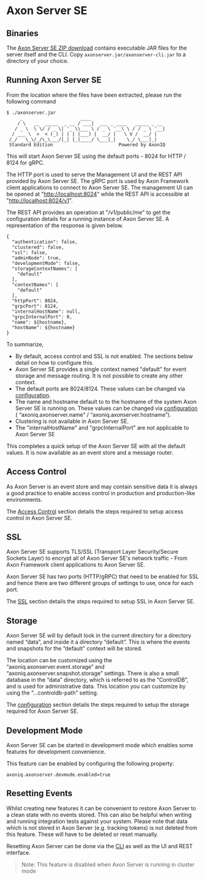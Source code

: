 # Axon Server SE

## Binaries

The [Axon Server SE ZIP download](https://download.axoniq.io/axonserver/AxonServer.zip) contains executable JAR files for the server itself and the CLI. Copy `axonserver.jar/axonserver-cli.jar` to a directory of your choice.

## Running Axon Server SE

From the location where the files have been extracted, please run the following command

```text
$ ./axonserver.jar
     _                     ____
    / \   __  _____  _ __ / ___|  ___ _ ____   _____ _ __
   / _ \  \ \/ / _ \| '_ \\___ \ / _ \ '__\ \ / / _ \ '__|
  / ___ \  >  < (_) | | | |___) |  __/ |   \ V /  __/ |
 /_/   \_\/_/\_\___/|_| |_|____/ \___|_|    \_/ \___|_|
 Standard Edition                        Powered by AxonIQ
```

This will start Axon Server SE using the default ports - 8024 for HTTP / 8124 for gRPC.

The HTTP port is used to serve the Management UI and the REST API provided by Axon Server SE. The gRPC port is used by Axon Framework client applications to connect to Axon Server SE. The management UI can be opened at "[http://localhost:8024](http://localhost:8024)" while the REST API is accessible at "[http://localhost:8024/v1](http://localhost:8024/v1)".

The REST API provides an operation at "/v1/public/me" to get the configuration details for a running instance of Axon Server SE. A representation of the response is given below.

```text
{
  "authentication": false,
  "clustered": false,
  "ssl": false,
  "adminNode": true,
  "developmentMode": false,
  "storageContextNames": [
    "default"
  ],
  "contextNames": [
    "default"
  ],
  "httpPort": 8024,
  "grpcPort": 8124,
  "internalHostName": null,
  "grpcInternalPort": 0,
  "name": ${hostname},
  "hostName": ${hostname}
}
```

To summarize,

* By default, access control and SSL is not enabled. The sections below detail on how to configure this.
* Axon Server SE provides a single context named "default" for event storage and message routing. It is not possible to create any other context.
* The default ports are 8024/8124. These values can be changed via [configuration](../../administration/admin-configuration/).
* The name and hostname default to to the hostname of the system Axon Server SE is running on. These values can be changed via [configuration](../../administration/admin-configuration/) \( “axoniq.axonserver.name” / “axoniq.axonserver.hostname”\).
* Clustering is not available in Axon Server SE.
* The "internalHostName" and "grpcInternalPort" are not applicable to Axon Server SE

This completes a quick setup of the Axon Server SE with all the default values. It is now available as an event store and a message router.

## Access Control

As Axon Server is an event store and may contain sensitive data it is always a good practice to enable access control in production and production-like environments.

The [Access Control](../../security/access-control.md) section details the steps required to setup access control in Axon Server SE.

## SSL

Axon Server SE supports TLS/SSL \(Transport Layer Security/Secure Sockets Layer\) to encrypt all of Axon Server SE's network traffic - From Axon Framework client applications to Axon Server SE.

Axon Server SE has two ports \(HTTP/gRPC\) that need to be enabled for SSL and hence there are two different groups of settings to use, once for each port.

The [SSL](../../security/ssl.md) section details the steps required to setup SSL in Axon Server SE.

## Storage

Axon Server SE will by default look in the current directory for a directory named “data”, and inside it a directory “default”. This is where the events and snapshots for the “default” context will be stored.

The location can be customized using the “axoniq.axonserver.event.storage” and “axoniq.axonserver.snapshot.storage” settings. There is also a small database in the “data” directory, which is referred to as the “ControlDB”, and is used for administrative data. This location you can customize by using the “...controldb-path” setting.

The [configuration](../../administration/admin-configuration/) section details the steps required to setup the storage required for Axon Server SE.

## Development Mode

Axon Server SE can be started in development mode which enables some features for development convenience.

This feature can be enabled by configuring the following property:

```text
axoniq.axonserver.devmode.enabled=true
```

## Resetting Events

Whilst creating new features it can be convenient to restore Axon Server to a clean state with no events stored. This can also be helpful when writing and running integration tests against your system. Please note that data which is not stored in Axon Server \(e.g. tracking tokens\) is not deleted from this feature. These will have to be deleted or reset manually.

Resetting Axon Server can be done via the [CLI](https://github.com/domaincomponents/reference-guide-feature/tree/2df3b45b6fdcd3fdac03d26d534021055b076843/axon-server/administration/command-line-interface.md) as well as the UI and REST interface.

> Note: This feature is disabled when Axon Server is running in cluster mode

